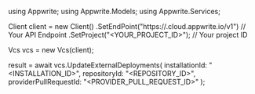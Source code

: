 using Appwrite;
using Appwrite.Models;
using Appwrite.Services;

Client client = new Client()
    .SetEndPoint("https://<REGION>.cloud.appwrite.io/v1") // Your API Endpoint
    .SetProject("<YOUR_PROJECT_ID>"); // Your project ID

Vcs vcs = new Vcs(client);

 result = await vcs.UpdateExternalDeployments(
    installationId: "<INSTALLATION_ID>",
    repositoryId: "<REPOSITORY_ID>",
    providerPullRequestId: "<PROVIDER_PULL_REQUEST_ID>"
);